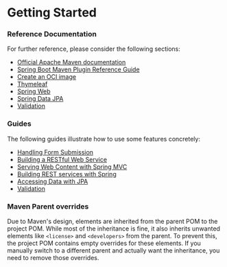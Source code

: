 # Getting Started

### Reference Documentation
For further reference, please consider the following sections:

* [Official Apache Maven documentation](https://maven.apache.org/guides/index.html)
* [Spring Boot Maven Plugin Reference Guide](https://docs.spring.io/spring-boot/4.0.0-M2/maven-plugin)
* [Create an OCI image](https://docs.spring.io/spring-boot/4.0.0-M2/maven-plugin/build-image.html)
* [Thymeleaf](https://docs.spring.io/spring-boot/4.0.0-M2/reference/web/servlet.html#web.servlet.spring-mvc.template-engines)
* [Spring Web](https://docs.spring.io/spring-boot/4.0.0-M2/reference/web/servlet.html)
* [Spring Data JPA](https://docs.spring.io/spring-boot/4.0.0-M2/reference/data/sql.html#data.sql.jpa-and-spring-data)
* [Validation](https://docs.spring.io/spring-boot/4.0.0-M2/reference/io/validation.html)

### Guides
The following guides illustrate how to use some features concretely:

* [Handling Form Submission](https://spring.io/guides/gs/handling-form-submission/)
* [Building a RESTful Web Service](https://spring.io/guides/gs/rest-service/)
* [Serving Web Content with Spring MVC](https://spring.io/guides/gs/serving-web-content/)
* [Building REST services with Spring](https://spring.io/guides/tutorials/rest/)
* [Accessing Data with JPA](https://spring.io/guides/gs/accessing-data-jpa/)
* [Validation](https://spring.io/guides/gs/validating-form-input/)

### Maven Parent overrides

Due to Maven's design, elements are inherited from the parent POM to the project POM.
While most of the inheritance is fine, it also inherits unwanted elements like `<license>` and `<developers>` from the parent.
To prevent this, the project POM contains empty overrides for these elements.
If you manually switch to a different parent and actually want the inheritance, you need to remove those overrides.

